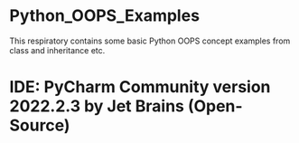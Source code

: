 # Python_OOPS_Examples
This respiratory contains some basic Python OOPS concept examples from class and inheritance etc.
# IDE: PyCharm Community version 2022.2.3 by Jet Brains (Open-Source)
